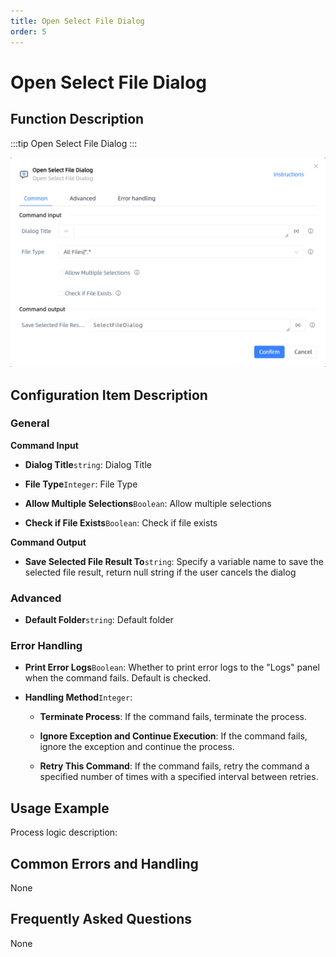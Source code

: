 ```yaml
---
title: Open Select File Dialog
order: 5
---
```


# Open Select File Dialog

## Function Description

:::tip 
Open Select File Dialog
:::

![Open Select File Dialog](../../../assets/Open%20Select%20File%20Dialog_command.png)

## Configuration Item Description

### General

**Command Input**

- **Dialog Title**`string`: Dialog Title

- **File Type**`Integer`: File Type

- **Allow Multiple Selections**`Boolean`: Allow multiple selections

- **Check if File Exists**`Boolean`: Check if file exists


**Command Output**

- **Save Selected File Result To**`string`: Specify a variable name to save the selected file result, return null string if the user cancels the dialog

### Advanced

- **Default Folder**`string`: Default folder

### Error Handling

- **Print Error Logs**`Boolean`: Whether to print error logs to the "Logs" panel when the command fails. Default is checked. 

- **Handling Method**`Integer`:

    - **Terminate Process**: If the command fails, terminate the process.

    - **Ignore Exception and Continue Execution**: If the command fails, ignore the exception and continue the process.

    - **Retry This Command**: If the command fails, retry the command a specified number of times with a specified interval between retries.

## Usage Example

Process logic description:

## Common Errors and Handling

None

## Frequently Asked Questions

None


